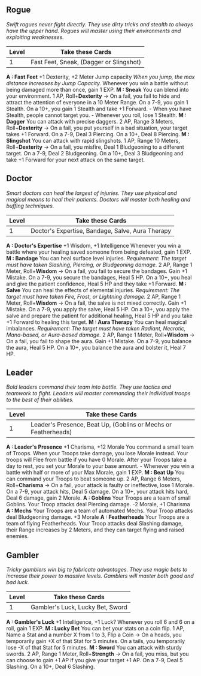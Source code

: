 ## Rogue
*Swift rogues never fight directly. They use dirty tricks and stealth to always have the upper hand. Rogues will master using their environments and exploiting weaknesses.*

| Level | Take these Cards                        |
| ----- | --------------------------------------- |
| 1     | Fast Feet, Sneak, (Dagger or Slingshot) |
**A : Fast Feet**
	+1 Dexterity, +2 Meter Jump capacity
	*When you jump, the max distance increases by Jump Capacity.*
	Whenever you win a battle without being damaged more than once, gain 1 EXP.
**M : Sneak**
	You can blend into your environment.
	1 AP, Roll+**Dexterity** ->
	On a fail, you fail to hide and attract the attention of everyone in a 10 Meter Range.
	On a 7-9, you gain 1 Stealth.
	On a 10+, you gain 1 Stealth and take +1 Forward.
	- When you have Stealth, people cannot target you.
	- Whenever you roll, lose 1 Stealth.
**M : Dagger**
	You can attack with precise daggers.
	2 AP, Range 3 Meters, Roll+**Dexterity** ->
	On a fail, you put yourself in a bad situation, your target takes +1 Forward.
	On a 7-9, Deal 3 Piercing.
	On a 10+, Deal 8 Piercing.
**M : Slingshot**
	You can attack with rapid slingshots.
	1 AP, Range 10 Meters, Roll+**Dexterity** ->
	On a fail, you misfire, Deal 1 Bludgeoning to a different target.
	On a 7-9, Deal 2 Bludgeoning.
	On a 10+, Deal 3 Bludgeoning and take +1 Forward for your next attack on the same target.
## Doctor
*Smart doctors can heal the largest of injuries. They use physical and magical means to heal their patients. Doctors will master both healing and buffing techniques.*

| Level | Take these Cards                                 |
| ----- | ------------------------------------------------ |
| 1     | Doctor's Expertise, Bandage, Salve, Aura Therapy |
**A : Doctor's Expertise**
	+1 Wisdom, +1 Intelligence
	Whenever you win a battle where your healing saved someone from being defeated, gain 1 EXP.
**M : Bandage**
	You can heal surface level injuries.
	*Requirement: The target must have taken Slashing, Piercing, or Bludgeoning damage.*
	2 AP, Range 1 Meter, Roll+**Wisdom** ->
	On a fail, you fail to secure the bandages. Gain +1 Mistake.
	On a 7-9, you secure the bandages, Heal 5 HP.
	On a 10+, you heal and give the patient confidence, Heal 5 HP and they take +1 Forward.
**M : Salve**
	You can heal the effects of elemental injuries.
	*Requirement: The target must have taken Fire, Frost, or Lightning damage.*
	2 AP, Range 1 Meter, Roll+**Wisdom** ->
	On a fail, the salve is not mixed correctly. Gain +1 Mistake.
	On a 7-9, you apply the salve, Heal 5 HP.
	On a 10+, you apply the salve and prepare the patient for additional healing, Heal 5 HP and you take +1 Forward to healing this target.
**M : Aura Therapy**
	You can heal magical imbalances.
	*Requirement: The target must have taken Radiant, Necrotic, Mana-based, or Aura-based damage.*
	2 AP, Range 1 Meter, Roll+**Wisdom** ->
	On a fail, you fail to shape the aura. Gain +1 Mistake.
	On a 7-9, you balance the aura, Heal 5 HP.
	On a 10+, you balance the aura and bolster it, Heal 7 HP.
## Leader
*Bold leaders command their team into battle. They use tactics and teamwork to fight. Leaders will master commanding their individual troops to the best of their abilities.*

| Level | Take these Cards                                               |
| ----- | -------------------------------------------------------------- |
| 1     | Leader's Presence, Beat Up, (Goblins or Mechs or Featherheads) |
**A : Leader's Presence**
	+1 Charisma, +12 Morale
	You command a small team of Troops.
	When your Troops take damage, you lose Morale instead.
	Your troops will Flee from battle if you have 0 Morale.
	After your Troops take a day to rest, you set your Morale to your base amount.
	-
	Whenever you win a battle with half or more of your Max Morale, gain 1 EXP.
**M : Beat Up**
	You can command your Troops to beat someone up.
	2 AP, Range 6 Meters, Roll+**Charisma** ->
	On a fail, your attack is faulty or ineffective, lose 1 Morale.
	On a 7-9, your attack hits, Deal 5 damage.
	On a 10+, your attack hits hard, Deal 6 damage, gain 2 Morale.
**A : Goblins**
	Your Troops are a team of small Goblins.
	Your Troop attacks deal Piercing damage.
	-2 Morale, +1 Charisma
**A : Mechs**
	Your Troops are a team of automated Mechs.
	Your Troop attacks deal Bludgeoning damage.
	+3 Morale
**A : Featherheads**
	Your Troops are a team of flying Featherheads.
	Your Troop attacks deal Slashing damage, their Range increases by 2 Meters, and they can target flying and raised enemies.
## Gambler
*Tricky gamblers win big to fabricate advantages. They use magic bets to increase their power to massive levels. Gamblers will master both good and bad luck.*

| Level | Take these Cards                 |
| ----- | -------------------------------- |
| 1     | Gambler's Luck, Lucky Bet, Sword |
**A : Gambler's Luck**
	+1 Intelligence, +1 Luck?
	Whenever you roll 6 and 6 on a roll, gain 1 EXP.
**M : Lucky Bet**
	You can bet your stats on a coin flip.
	1 AP, Name a Stat and a number X from 1 to 3, Flip a Coin ->
	On a heads, you temporarily gain +X of that Stat for 5 minutes.
	On a tails, you temporarily lose -X of that Stat for 5 minutes.
**M : Sword**
	You can attack with sturdy swords.
	2 AP, Range 1 Meter, Roll+**Strength** ->
	On a fail, you miss, but you can choose to gain +1 AP if you give your target +1 AP.
	On a 7-9, Deal 5 Slashing.
	On a 10+, Deal 6 Slashing.
